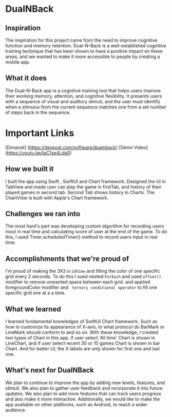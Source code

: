 # DualNBack

## Inspiration
The inspiration for this project came from the need to improve cognitive function and memory retention. Dual-N-Back is a well-established cognitive training technique that has been shown to have a positive impact on these areas, and we wanted to make it more accessible to people by creating a mobile app.

## What it does
The Dual-N-Back app is a cognitive training tool that helps users improve their working memory, attention, and cognitive flexibility. It presents users with a sequence of visual and auditory stimuli, and the user must identify when a stimulus from the current sequence matches one from a set number of steps back in the sequence.

# Important Links
 [Devpost] (https://devpost.com/software/dualnback)
 [Demo Video] (https://youtu.be/IaC1se4Lda0)

## How we built it
I built the app using Swift , SwiftUI and Chart framework. Designed the UI in TabView and made user can play the game in firstTab, and history of their played games in second tab. Second Tab shows history in Charts. The ChartView is built with Apple's Chart framework. 

## Challenges we ran into
The most hard's part was developing custom algorithm for recording users inout in real time and calculating score of user at the end of the game. To do this, I used Timer.scheduledTimer() method to record users input in real time. 

## Accomplishments that we're proud of
I'm proud of making the 3X3 `GridView` and filling the color of one specific grid every 2 seconds. To do this I sued nested `ForEach` and used `offset()` modifier to remove unwanted space between each grid. and applied foregroundColor modifier and ` ternary conditional operator`  to fill one specific grid one at a a time.

## What we learned
I learned fundamental knowledges of SwiftUI Chart framework. Such as how to customize its appearance of X-axis,  to what protocol do BarMark or LineMark should conform to and so on. With these knowledge, I created two types of Chart in this app. if user select 'All time' Chart is shown in LineChart, and if user select recent 30 or 10 games Chart is shown in bar Chart. And for better UI, the X labels are only shown for first one and last one.

## What's next for DualNBack
We plan to continue to improve the app by adding new levels, features, and stimuli. We also plan to gather user feedback and incorporate it into future updates. We also plan to add more features that can track users progress and also make it more interactive. Additionally, we would like to make the app available on other platforms, such as Android, to reach a wider audience.
